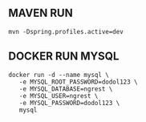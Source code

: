 ## MAVEN RUN
```
mvn -Dspring.profiles.active=dev
```



## DOCKER RUN MYSQL
```
docker run -d --name mysql \
   -e MYSQL_ROOT_PASSWORD=dodol123 \
   -e MYSQL_DATABASE=ngrest \
   -e MYSQL_USER=ngrest \
   -e MYSQL_PASSWORD=dodol123 \
   mysql
```

